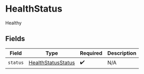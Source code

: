 # HealthStatus

Healthy


## Fields

| Field                                                           | Type                                                            | Required                                                        | Description                                                     |
| --------------------------------------------------------------- | --------------------------------------------------------------- | --------------------------------------------------------------- | --------------------------------------------------------------- |
| `status`                                                        | [HealthStatusStatus](../../models/shared/healthstatusstatus.md) | :heavy_check_mark:                                              | N/A                                                             |